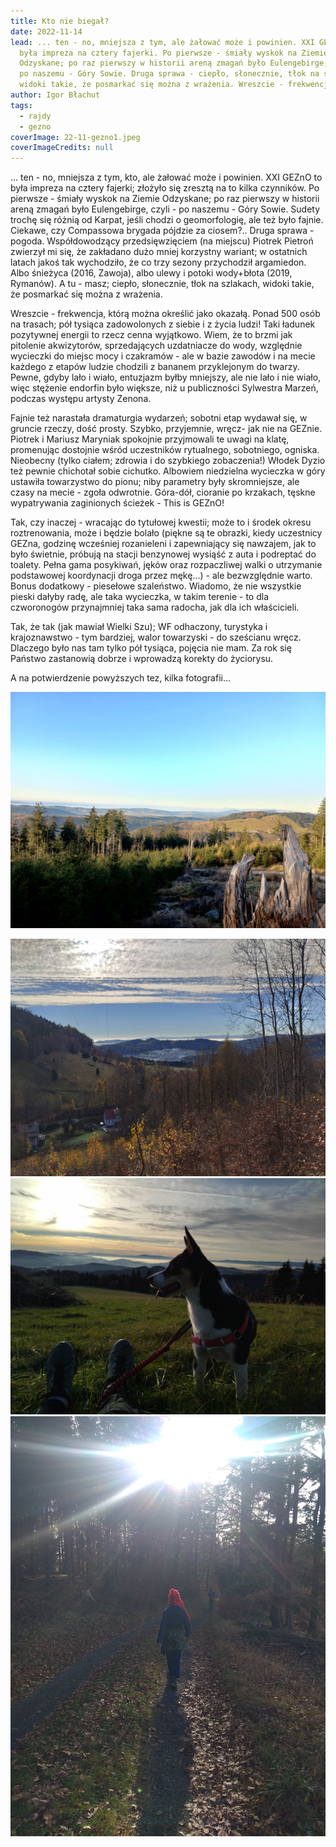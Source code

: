 ```yaml
---
title: Kto nie biegał?
date: 2022-11-14
lead: ... ten - no, mniejsza z tym, ale żałować może i powinien. XXI GEZnO to
  była impreza na cztery fajerki. Po pierwsze - śmiały wyskok na Ziemie
  Odzyskane; po raz pierwszy w historii areną zmagań było Eulengebirge, czyli -
  po naszemu - Góry Sowie. Druga sprawa - ciepło, słonecznie, tłok na szlakach,
  widoki takie, że posmarkać się można z wrażenia. Wreszcie - frekwencja.
author: Igor Błachut
tags:
  - rajdy
  - gezno
coverImage: 22-11-gezno1.jpeg
coverImageCredits: null
---
```


... ten - no, mniejsza z tym, kto, ale żałować może i powinien. XXI GEZnO to była impreza na cztery fajerki; złożyło się zresztą na to kilka czynników. Po pierwsze - śmiały wyskok na Ziemie Odzyskane; po raz pierwszy w historii areną zmagań było Eulengebirge, czyli - po naszemu - Góry Sowie. Sudety trochę się różnią od Karpat, jeśli chodzi o geomorfologię, ale też było fajnie. Ciekawe, czy Compassowa brygada pójdzie za ciosem?.. Druga sprawa - pogoda. Współdowodzący przedsięwzięciem (na miejscu) Piotrek Pietroń zwierzył mi się, że zakładano dużo mniej korzystny wariant; w ostatnich latach jakoś tak wychodziło, że co trzy sezony przychodził argamiedon. Albo śnieżyca (2016, Zawoja), albo ulewy i potoki wody+błota (2019, Rymanów). A tu - masz; ciepło, słonecznie, tłok na szlakach, widoki takie, że posmarkać się można z wrażenia.

 Wreszcie - frekwencja, którą można określić jako okazałą. Ponad 500 osób na trasach; pół tysiąca zadowolonych z siebie i z życia ludzi! Taki ładunek pozytywnej energii to rzecz cenna wyjątkowo. Wiem, że to brzmi jak pitolenie akwizytorów, sprzedających uzdatniacze do wody, względnie wycieczki do miejsc mocy i czakramów - ale w bazie zawodów i na mecie każdego z etapów ludzie chodzili z bananem przyklejonym do twarzy. Pewne, gdyby lało i wiało, entuzjazm byłby mniejszy, ale nie lało i nie wiało, więc stężenie endorfin było większe, niż u publiczności Sylwestra Marzeń, podczas występu artysty Zenona.

 Fajnie też narastała dramaturgia wydarzeń; sobotni etap wydawał się, w gruncie rzeczy, dość prosty. Szybko, przyjemnie, wręcz- jak nie na GEZnie. Piotrek i Mariusz Maryniak spokojnie przyjmowali te uwagi na klatę, promenując dostojnie wśród uczestników rytualnego, sobotniego, ogniska. Nieobecny (tylko ciałem; zdrowia i do szybkiego zobaczenia!) Włodek Dyzio też pewnie chichotał sobie cichutko. Albowiem niedzielna wycieczka w góry ustawiła towarzystwo do pionu; niby parametry były skromniejsze, ale czasy na mecie - zgoła odwrotnie. Góra-dół, cioranie po krzakach, tęskne wypatrywania zaginionych ścieżek - This is GEZnO!

 Tak, czy inaczej - wracając do tytułowej kwestii; może to i środek okresu roztrenowania, może i będzie bolało (piękne są te obrazki, kiedy uczestnicy GEZna, godzinę wcześniej rozanieleni i zapewniający się nawzajem, jak to było świetnie, próbują na stacji benzynowej wysiąść z auta i podreptać do toalety. Pełna gama posykiwań, jęków oraz rozpaczliwej walki o utrzymanie podstawowej koordynacji droga przez mękę...) - ale bezwzględnie warto. Bonus dodatkowy - piesełowe szaleństwo. Wiadomo, że nie wszystkie pieski dałyby radę, ale taka wycieczka, w takim terenie - to dla czworonogów przynajmniej taka sama radocha, jak dla ich właścicieli.

 Tak, że tak (jak mawiał Wielki Szu); WF odhaczony, turystyka i krajoznawstwo - tym bardziej, walor towarzyski - do sześcianu wręcz. Dlaczego było nas tam tylko pół tysiąca, pojęcia nie mam. Za rok się Państwo zastanowią dobrze i wprowadzą korekty do życiorysu.

 A na potwierdzenie powyższych tez, kilka fotografii...

 ![](/img/22-11-gezno1.jpeg)

 ![](/img/22-11-gezno2.jpeg)
 ![](/img/22-11-gezno3.jpeg)
 ![](/img/22-11-gezno4.jpeg)